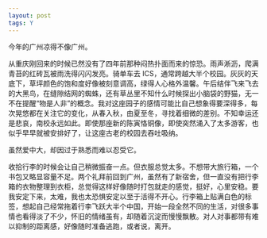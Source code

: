 ```yaml
---
layout: post
tags: Y
---
```


今年的广州凉得不像广州。

从重庆刚回来的时候已然没有了四年前那种闷热扑面而来的惊恐。雨声淅沥，爬满青苔的红砖瓦被雨洗得闪闪发亮。骑单车去 ICS，通常跨越大半个校园。灰灰的天底下，草坪颜色的饱和度好像被刻意调高，绿得人心格外温馨。午后结伴飞来飞去的大黑鸟，在缝隙结网的蜘蛛，还有草丛里不知什么时候探出小脑袋的野猫，无一不在提醒“物是人非”的概念。我对这座园子的感情可能比自己想象得要深得多，每次晃悠都在关注它的变化，从春入秋，由夏至冬，寻找着细微的差别。不知幸运还是悲哀，南校永远如此。即使那座新的陈寅恪铜像，即使突然涌入了太多游客，也似乎早早就被安排好了，让这座古老的校园去吞吐吸纳。

虽然爱中大，却因过于熟悉而难以忍受它。

收拾行李的时候会让自己稍微振奋一点。但衣服总觉太多。不想带大旅行箱，一个书包又略显容量不足。两个礼拜前回到广州，虽然有了新宿舍，但一直没有把行李箱的衣物整理到衣柜，总觉得这样好像随时打包就走的感觉，挺好，心里安稳。要我安定下来，太难，我也太恐惧安定以至于活得不开心。行李箱上贴满白色的标签，想起自己经常拖着行李飞跃大半个中国，开始一段全然不同的生活，对很多事情也看得淡了不少，怀旧的情绪虽有，却随着沉淀而慢慢飘散。对人对事都带有难以抑制的距离感，好像随时准备逃跑，或者说，离开。

